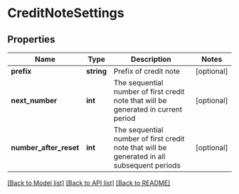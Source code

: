 # CreditNoteSettings

## Properties
Name | Type | Description | Notes
------------ | ------------- | ------------- | -------------
**prefix** | **string** | Prefix of credit note | [optional] 
**next_number** | **int** | The sequential number of first credit note that will be generated in current period | [optional] 
**number_after_reset** | **int** | The sequential number of first credit note that will be generated in all subsequent periods | [optional] 

[[Back to Model list]](../../README.md#documentation-for-models) [[Back to API list]](../../README.md#documentation-for-api-endpoints) [[Back to README]](../../README.md)


